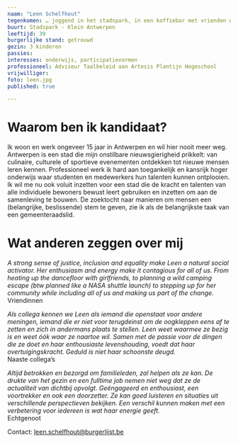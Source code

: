 ```yaml
---
naam: "Leen Schelfhout"
tegenkomen: … joggend in het stadspark, in een koffiebar met vrienden of collega’s
buurt: Stadspark - Klein Antwerpen
leeftijd: 39
burgerlijke stand: getrouwd
gezin: 3 kinderen
passies:
interesses: onderwijs, participatievormen
professioneel: Adviseur Taalbeleid aan Artesis Plantijn Hogeschool
vrijwilliger:
foto: leen.jpg
published: true

---
```

# Waarom ben ik kandidaat?
Ik woon en werk ongeveer 15 jaar in Antwerpen en wil hier nooit meer weg. Antwerpen is een stad die mijn onstilbare nieuwsgierigheid prikkelt: van culinaire, culturele of sportieve evenementen ontdekken tot nieuwe mensen leren kennen. Professioneel werk ik hard aan toegankelijk en kansrijk hoger onderwijs waar studenten en medewerkers hun talenten kunnen ontplooien. Ik wil me nu ook voluit inzetten voor een stad die de kracht en talenten van alle individuele bewoners bewust leert gebruiken en inzetten om aan de samenleving te bouwen. De zoektocht naar manieren om mensen een (belangrijke, beslissende) stem te geven, zie ik als de belangrijkste taak van een gemeenteraadslid.

# Wat anderen zeggen over mij
_A strong sense of justice, inclusion and equality make Leen a natural social activator. Her enthusiasm and energy make it contagious for all of us. From heating up the dancefloor with girlfriends, to planning a wild camping escape (btw planned like a NASA shuttle launch) to stepping up for her community while including all of us and making us part of the change._  
Vriendinnen

_Als collega kennen we Leen als iemand die openstaat voor andere meningen, iemand die er niet voor terugdeinst om de oogkleppen eens af te zetten en zich in andermans plaats te stellen. Leen weet waarmee ze bezig is en weet óók waar ze naartoe wil. Samen met de passie voor de dingen die ze doet en haar enthousiaste levenshouding, voedt dat haar overtuigingskracht. Geduld is niet haar schoonste deugd._  
Naaste collega’s

_Altijd betrokken en bezorgd om familieleden, zal helpen als ze kan. De drukte van het gezin en een fulltime job nemen niet weg dat ze de actualiteit van dichtbij opvolgt. Geëngageerd en enthousiast, een voortrekker en ook een doorzetter. Ze kan goed luisteren en situaties uit verschillende perspectieven bekijken. Een verschil kunnen maken met een verbetering voor iedereen is wat haar energie geeft._  
Echtgenoot


Contact: leen.schelfhout@burgerlijst.be
